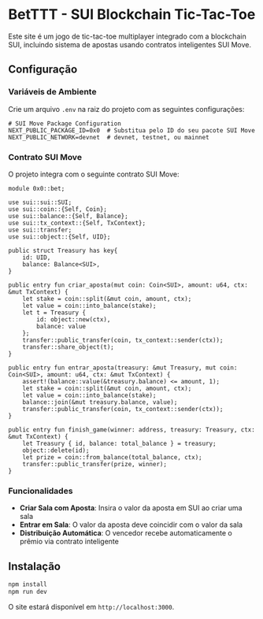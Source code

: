 # BetTTT - SUI Blockchain Tic-Tac-Toe

Este site é um jogo de tic-tac-toe multiplayer integrado com a blockchain SUI, incluindo sistema de apostas usando contratos inteligentes SUI Move.

## Configuração

### Variáveis de Ambiente

Crie um arquivo `.env` na raiz do projeto com as seguintes configurações:

```env
# SUI Move Package Configuration
NEXT_PUBLIC_PACKAGE_ID=0x0  # Substitua pelo ID do seu pacote SUI Move
NEXT_PUBLIC_NETWORK=devnet  # devnet, testnet, ou mainnet
```

### Contrato SUI Move

O projeto integra com o seguinte contrato SUI Move:

```move
module 0x0::bet;

use sui::sui::SUI;
use sui::coin::{Self, Coin};
use sui::balance::{Self, Balance};
use sui::tx_context::{Self, TxContext};
use sui::transfer;
use sui::object::{Self, UID};

public struct Treasury has key{
    id: UID,
    balance: Balance<SUI>,
}

public entry fun criar_aposta(mut coin: Coin<SUI>, amount: u64, ctx: &mut TxContext) {
    let stake = coin::split(&mut coin, amount, ctx);
    let value = coin::into_balance(stake);        
    let t = Treasury { 
        id: object::new(ctx), 
        balance: value 
    };
    transfer::public_transfer(coin, tx_context::sender(ctx));
    transfer::share_object(t);
}

public entry fun entrar_aposta(treasury: &mut Treasury, mut coin: Coin<SUI>, amount: u64, ctx: &mut TxContext) {
    assert!(balance::value(&treasury.balance) <= amount, 1);
    let stake = coin::split(&mut coin, amount, ctx);
    let value = coin::into_balance(stake);
    balance::join(&mut treasury.balance, value);
    transfer::public_transfer(coin, tx_context::sender(ctx));
}

public entry fun finish_game(winner: address, treasury: Treasury, ctx: &mut TxContext) {
    let Treasury { id, balance: total_balance } = treasury;
    object::delete(id);
    let prize = coin::from_balance(total_balance, ctx);
    transfer::public_transfer(prize, winner);
}
```

### Funcionalidades

- **Criar Sala com Aposta**: Insira o valor da aposta em SUI ao criar uma sala
- **Entrar em Sala**: O valor da aposta deve coincidir com o valor da sala
- **Distribuição Automática**: O vencedor recebe automaticamente o prêmio via contrato inteligente

## Instalação

```bash
npm install
npm run dev
```

O site estará disponível em `http://localhost:3000`.